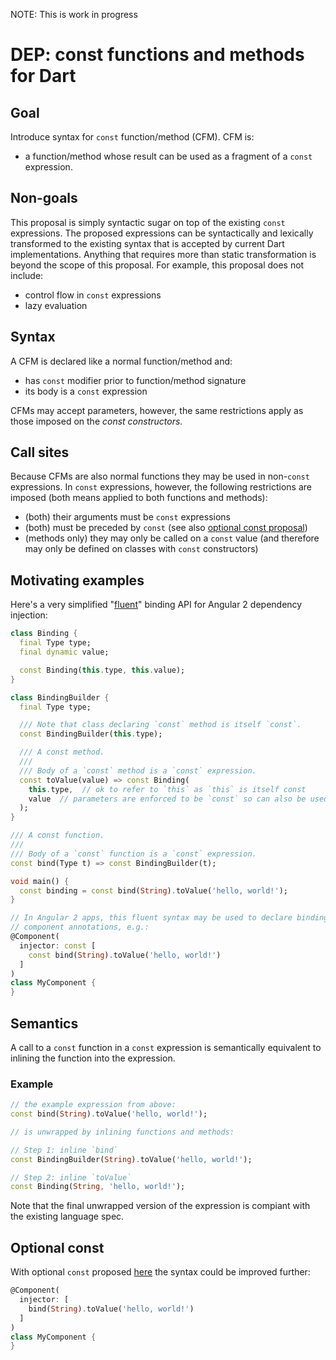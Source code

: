 NOTE: This is work in progress

# DEP: const functions and methods for Dart

## Goal

Introduce syntax for `const` function/method (CFM). CFM is:

* a function/method whose result can be used as a fragment of a `const`
  expression.

## Non-goals

This proposal is simply syntactic sugar on top of the existing `const`
expressions. The proposed expressions can be syntactically and lexically
transformed to the existing syntax that is accepted by current Dart
implementations. Anything that requires more than static transformation
is beyond the scope of this proposal. For example, this proposal does
not include:

* control flow in `const` expressions
* lazy evaluation

## Syntax

A CFM is declared like a normal function/method and:

* has `const` modifier prior to function/method signature
* its body is a `const` expression

CFMs may accept parameters, however, the same restrictions apply as those
imposed on the _const constructors_.

## Call sites

Because CFMs are also normal functions they may be used in non-`const`
expressions. In `const` expressions, however, the following restrictions are
imposed (both means applied to both functions and methods):

* (both) their arguments must be `const` expressions
* (both) must be preceded by `const` (see also
  [optional const proposal](https://github.com/lrhn/dep-const/blob/master/proposal.md))
* (methods only) they may only be called on a `const` value (and therefore may
  only be defined on classes with `const` constructors)

## Motivating examples

Here's a very simplified
"[fluent](http://en.wikipedia.org/wiki/Fluent_interface)"
binding API for Angular 2 dependency injection:

```dart
class Binding {
  final Type type;
  final dynamic value;

  const Binding(this.type, this.value);
}

class BindingBuilder {
  final Type type;

  /// Note that class declaring `const` method is itself `const`.
  const BindingBuilder(this.type);

  /// A const method.
  ///
  /// Body of a `const` method is a `const` expression.
  const toValue(value) => const Binding(
    this.type,  // ok to refer to `this` as `this` is itself const
    value  // parameters are enforced to be `const` so can also be used
  );
}

/// A const function.
///
/// Body of a `const` function is a `const` expression.
const bind(Type t) => const BindingBuilder(t);

void main() {
  const binding = const bind(String).toValue('hello, world!');
}

// In Angular 2 apps, this fluent syntax may be used to declare bindings in
// component annotations, e.g.:
@Component(
  injector: const [
    const bind(String).toValue('hello, world!')
  ]
)
class MyComponent {
}
```

## Semantics

A call to a `const` function in a `const` expression is semantically equivalent
to inlining the function into the expression.

### Example

```dart
// the example expression from above:
const bind(String).toValue('hello, world!');

// is unwrapped by inlining functions and methods:

// Step 1: inline `bind`
const BindingBuilder(String).toValue('hello, world!');

// Step 2: inline `toValue`
const Binding(String, 'hello, world!');
```

Note that the final unwrapped version of the expression is compiant with the
existing language spec.

## Optional const

With optional `const` proposed
[here](https://github.com/lrhn/dep-const/blob/master/proposal.md)
the syntax could be improved further:

```dart
@Component(
  injector: [
    bind(String).toValue('hello, world!')
  ]
)
class MyComponent {
}
```

<!--- ============================ 80 chars ================================ -->

